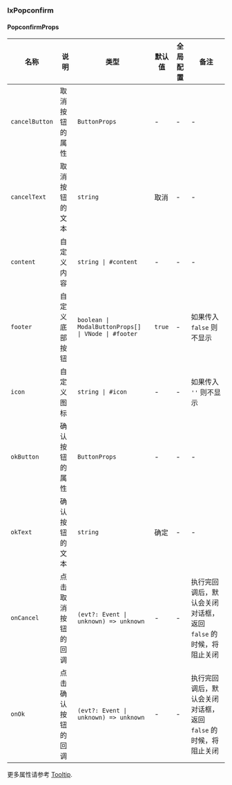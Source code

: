 
### IxPopconfirm

#### PopconfirmProps

| 名称 | 说明 | 类型 | 默认值 | 全局配置 | 备注 |
| --- | --- | --- | --- | --- | --- |
| `cancelButton` | 取消按钮的属性 | `ButtonProps` | - | -  | -  |
| `cancelText` | 取消按钮的文本 | `string` | 取消  | -  | -  |
| `content` | 自定义内容 | `string \| #content` | - | - | - |
| `footer` | 自定义底部按钮 | `boolean \| ModalButtonProps[] \| VNode \| #footer` | `true` | - | 如果传入 `false` 则不显示 |
| `icon` | 自定义图标 | `string \| #icon` | - | - | 如果传入 `''` 则不显示 |
| `okButton` | 确认按钮的属性 | `ButtonProps` | -  | - | -  |
| `okText` | 确认按钮的文本 | `string` | 确定 | - | - |
| `onCancel` | 点击取消按钮的回调 | `(evt?: Event \| unknown) => unknown` | - | - | 执行完回调后，默认会关闭对话框，返回 `false` 的时候，将阻止关闭 |
| `onOk` | 点击确认按钮的回调 | `(evt?: Event \| unknown) => unknown` | - | - | 执行完回调后，默认会关闭对话框，返回 `false` 的时候，将阻止关闭 |

更多属性请参考 [Tooltip](/components/tooltip/zh#TooltipProps).
